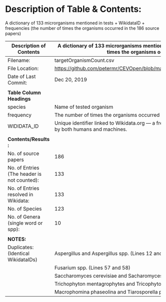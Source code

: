 Description of Table & Contents:
================================

A dictionary of 133 microrganisms mentioned in tests + WikidataID + frequencies
(the number of times the organisms occurred in the 186 source papers)

| **Description of Contents​**                 | A dictionary of 133 microrganisms mentioned in tests + WikidataID + frequencies (the number of times the organisms occurred in the 186 source papers) |
|---------------------------------------------|-------------------------------------------------------------------------------------------------------------------------------------------------------|
| Filename:                                   | targetOrganismCount.csv                                                                                                                               |
| File Location:                              | <https://github.com/petermr/CEVOpen/blob/master/articleAnalysis/oil186/raw/targetOrganismCount.csv>                                                   |
| Date of Last Commit:                        | Dec 20, 2019                                                                                                                                          |
|                                             |                                                                                                                                                       |
| **Table Column Headings**                   |                                                                                                                                                       |
| species                                     | Name of tested organism                                                                                                                               |
| frequency                                   | The number of times the organisms occurred in the 186 source papers                                                                                   |
| WIDIDATA_ID                                 | Unique identifier linked to Wikidata.org — a free and open knowledge base that can be read and edited by both humans and machines.                    |
|                                             |                                                                                                                                                       |
| **Contents/Results​:**                       |                                                                                                                                                       |
| No. of source papers                        | 186                                                                                                                                                   |
| No. of Entries (The header is not counted): | 133                                                                                                                                                   |
| No. of Entries resolved in Wikidata:        | 133                                                                                                                                                   |
| No. of Species                              | 123                                                                                                                                                   |
| No. of Genera (single word or spp):         | 10                                                                                                                                                    |
|                                             |                                                                                                                                                       |
| **NOTES:**                                  |                                                                                                                                                       |
| Duplicates: (Identical WikidataIDs)         | Aspergillus and Aspergillus spp. (Lines 12 and 19)                                                                                                    |
|                                             | Fusarium spp. (Lines 57 and 58)                                                                                                                       |
|                                             | Saccharomyces cerevisiae and Sacharomyces cerevaceae (Lines 98 and 99)                                                                                |
|                                             | Trichophyton mentagrophytes and Tricophyton mentagrophytes (Lines 126 and 129)                                                                        |
|                                             | Macrophomina phaseolina and Tiarosporella phaseolina (Lines 67 and 122)                                                                               |

 

 
-
